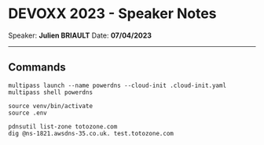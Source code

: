 # DEVOXX 2023 - Speaker Notes

Speaker: **Julien BRIAULT**
Date: **07/04/2023**

---

## Commands

```shell
multipass launch --name powerdns --cloud-init .cloud-init.yaml
multipass shell powerdns
```

```shell
source venv/bin/activate
source .env
```

```shell
pdnsutil list-zone totozone.com
dig @ns-1821.awsdns-35.co.uk. test.totozone.com
```
